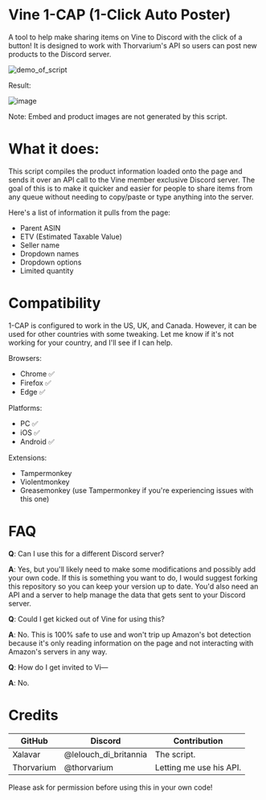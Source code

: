 # Vine 1-CAP (1-Click Auto Poster)
A tool to help make sharing items on Vine to Discord with the click of a button! It is designed to work with Thorvarium's API so users can post new products to the Discord server.

![demo_of_script](https://github.com/Xalavar/vine-product-sharing/assets/41214918/3dbf1e76-7df6-4a18-ae70-7264d2d3a18b)

Result:

![image](https://github.com/Xalavar/vine-product-sharing/assets/41214918/9f8b0610-f98e-46a2-adf2-343f89f7717e)

Note: Embed and product images are not generated by this script.

# What it does:

This script compiles the product information loaded onto the page and sends it over an API call to the Vine member exclusive Discord server. The goal of this is to make it quicker and easier for people to share items from any queue without needing to copy/paste or type anything into the server.

Here's a list of information it pulls from the page:

* Parent ASIN
* ETV (Estimated Taxable Value)
* Seller name
* Dropdown names
* Dropdown options
* Limited quantity

# Compatibility

1-CAP is configured to work in the US, UK, and Canada. However, it can be used for other countries with some tweaking. Let me know if it's not working for your country, and I'll see if I can help.

Browsers:
* Chrome ✅
* Firefox ✅
* Edge ✅

Platforms:
* PC ✅
* iOS ✅
* Android ✅

Extensions:
* Tampermonkey
* Violentmonkey
* Greasemonkey (use Tampermonkey if you're experiencing issues with this one)

# FAQ

**Q**: Can I use this for a different Discord server?

**A**: Yes, but you'll likely need to make some modifications and possibly add your own code. If this is something you want to do, I would suggest forking this repository so you can keep your version up to date. You'd also need an API and a server to help manage the data that gets sent to your Discord server.

**Q**: Could I get kicked out of Vine for using this?

**A**: No. This is 100% safe to use and won't trip up Amazon's bot detection because it's only reading information on the page and not interacting with Amazon's servers in any way. 

**Q**: How do I get invited to Vi—

**A**: No.

# Credits

| GitHub | Discord | Contribution
| -------- | -------- | -------- |
| Xalavar | @lelouch_di_britannia | The script. |
| Thorvarium | @thorvarium | Letting me use his API. |


Please ask for permission before using this in your own code!
